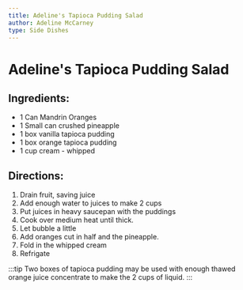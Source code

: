 ```yaml
---
title: Adeline's Tapioca Pudding Salad
author: Adeline McCarney
type: Side Dishes
---
```

# Adeline's Tapioca Pudding Salad

## Ingredients:

* 1 Can Mandrin Oranges
* 1 Small can crushed pineapple
* 1 box vanilla tapioca pudding
* 1 box orange tapioca pudding
* 1 cup cream - whipped

## Directions:

1. Drain fruit, saving juice
2. Add enough water to juices to make 2 cups
3. Put juices in heavy saucepan with the puddings
4. Cook over medium heat until thick.
5. Let bubble a little
6. Add oranges cut in half and the pineapple.
7. Fold in the whipped cream
8. Refrigate

:::tip
Two boxes of tapioca pudding may be used with enough thawed orange juice concentrate to make the 2 cups of liquid.
:::
